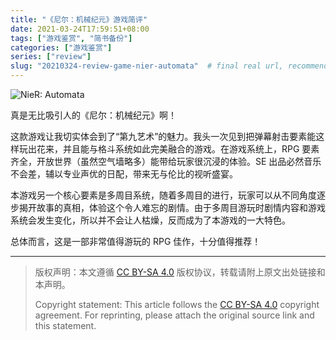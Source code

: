 ```yaml
---
title: "《尼尔：机械纪元》游戏简评"
date: 2021-03-24T17:59:51+08:00
tags: ["游戏鉴赏", "简书备份"]
categories: ["游戏鉴赏"]
series: ["review"]
slug: "20210324-review-game-nier-automata"  # final real url, recommend: start by date, follow lower case words with hyphen splitter. E.g., `20230316-text-title`
---
```


![NieR: Automata](/img/posts/9835942-37df2135e10b2540.jpg "NieR: Automata")


真是无比吸引人的《尼尔：机械纪元》啊！

这款游戏让我切实体会到了“第九艺术”的魅力。我头一次见到把弹幕射击要素能这样玩出花来，并且能与格斗系统如此完美融合的游戏。在游戏系统上，RPG 要素齐全，开放世界（虽然空气墙略多）能带给玩家很沉浸的体验。SE 出品必然音乐不会差，辅以专业声优的日配，带来无与伦比的视听盛宴。

本游戏另一个核心要素是多周目系统，随着多周目的进行，玩家可以从不同角度逐步揭开故事的真相，体验这个令人难忘的剧情。由于多周目游玩时剧情内容和游戏系统会发生变化，所以并不会让人枯燥，反而成为了本游戏的一大特色。

总体而言，这是一部非常值得游玩的 RPG 佳作，十分值得推荐！

---

> 版权声明：本文遵循 [CC BY-SA 4.0](https://creativecommons.org/licenses/by-sa/4.0/deed.zh) 版权协议，转载请附上原文出处链接和本声明。
>
> Copyright statement: This article follows the [CC BY-SA 4.0](https://creativecommons.org/licenses/by-sa/4.0/deed.en) copyright agreement. For reprinting, please attach the original source link and this statement.
